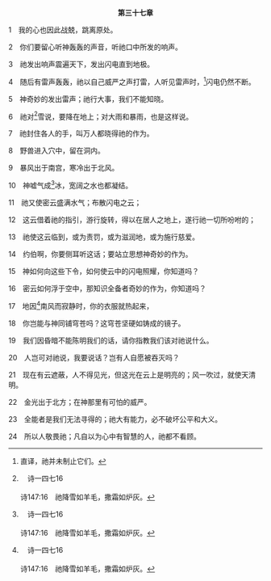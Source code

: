 <p style="text-align:center;font-weight:bold;">第三十七章</p>

1　我的心也因此战兢，跳离原处。

2　你们要留心听神轰轰的声音，听祂口中所发的响声。

3　祂发出响声震遍天下，发出闪电直到地极。

4　随后有雷声轰轰，祂以自己威严之声打雷，人听见雷声时，[^1]闪电仍然不断。

[^1]:直译，祂并未制止它们。

5　神奇妙的发出雷声；祂行大事，我们不能知晓。

6　祂对[^a]雪说，要降在地上；对大雨和暴雨，也是这样说。

[^a]:　诗一四七16<br><br>诗147:16　祂降雪如羊毛，撒霜如炉灰。

7　祂封住各人的手，叫万人都晓得祂的作为。

8　野兽进入穴中，留在洞内。

9　暴风出于南宫，寒冷出于北风。

10　神嘘气成[^a]冰，宽阔之水也都凝结。

[^a]:　伯三八29～30；诗一四七17<br><br>伯38:29　冰出于谁的胎？天上的霜是谁生的？<br><br>伯38:30　诸水隐藏，冻结如石头，深渊表面凝结成冰。<br><br>诗147:17　祂掷下冰雹如碎渣；祂发出寒冷，谁能受得住呢？

11　祂又使密云盛满水气；布散闪电之云；

12　这云借着祂的指引，游行旋转，得以在居人之地上，遂行祂一切所吩咐的；

13　祂使这云临到，或为责罚，或为滋润地，或为施行慈爱。

14　约伯啊，你要侧耳听这话；要站立思想神奇妙的作为。

15　神如何向这些下令，如何使云中的闪电照耀，你知道吗？

16　密云如何浮于空中，那知识全备者奇妙的作为，你知道吗？

17　地因[^a]南风而寂静时，你的衣服就热起来，

[^a]:　路十二55<br><br>路12:55　你们几时看见吹起南风，就说，将要燥热，也果然如此。

18　你岂能与神同铺穹苍吗？这穹苍坚硬如铸成的镜子。

19　我们因昏暗不能陈明我们的话，请你指教我们该对祂说什么。

20　人岂可对祂说，我要说话？岂有人自愿被吞灭吗？

21　现在有云遮蔽，人不得见光，但这光在云上是明亮的；风一吹过，就使天清明。

22　金光出于北方；在神那里有可怕的威严。

23　全能者是我们无法寻得的；祂大有能力，必不破坏公平和大义。

24　所以人敬畏祂；凡自以为心中有智慧的人，祂都不看顾。
